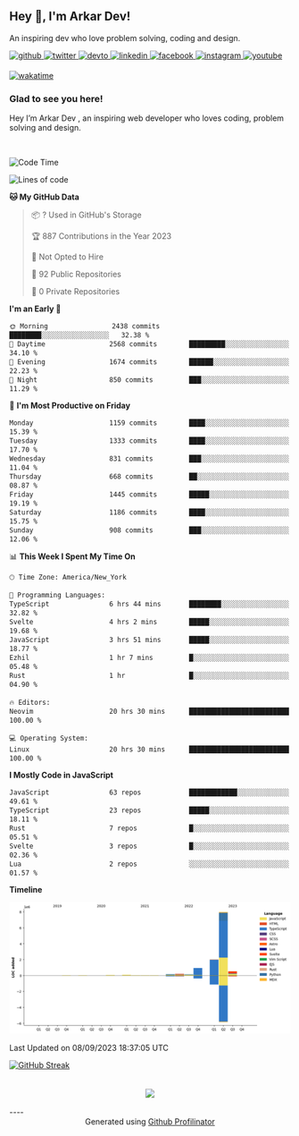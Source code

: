 ## Hey 👋, I'm Arkar Dev!  

An inspiring dev who love problem solving, coding and design.

<a href="https://github.com/Riley1101" target="_blank">
<img src=https://img.shields.io/badge/github-%2324292e.svg?&style=for-the-badge&logo=github&logoColor=white alt=github style="margin-bottom: 5px;" />
</a>
<a href="https://twitter.com/arkardev" target="_blank">
<img src=https://img.shields.io/badge/twitter-%2300acee.svg?&style=for-the-badge&logo=twitter&logoColor=white alt=twitter style="margin-bottom: 5px;" />
</a>
<a href="https://dev.to/riley1101" target="_blank">
<img src=https://img.shields.io/badge/dev.to-%2308090A.svg?&style=for-the-badge&logo=dev.to&logoColor=white alt=devto style="margin-bottom: 5px;" />
</a>
<a href="https://linkedin.com/in/arkar-kaung-myat" target="_blank">
<img src=https://img.shields.io/badge/linkedin-%231E77B5.svg?&style=for-the-badge&logo=linkedin&logoColor=white alt=linkedin style="margin-bottom: 5px;" />
</a>
<a href="https://www.facebook.com/riley.eileen.75" target="_blank">
<img src=https://img.shields.io/badge/facebook-%232E87FB.svg?&style=for-the-badge&logo=facebook&logoColor=white alt=facebook style="margin-bottom: 5px;" />
</a>
<a href="https://instagram.com/rileys1101" target="_blank">
<img src=https://img.shields.io/badge/instagram-%23000000.svg?&style=for-the-badge&logo=instagram&logoColor=white alt=instagram style="margin-bottom: 5px;" />
</a>
<a href="https://www.youtube.com/channel/UC_RfEQCC3gL2AzsFFAABikg" target="_blank">
<img src=https://img.shields.io/badge/youtube-%23EE4831.svg?&style=for-the-badge&logo=youtube&logoColor=white alt=youtube style="margin-bottom: 5px;" />
</a>  
  
[![wakatime](https://wakatime.com/badge/user/cf23b6e3-75f8-4c04-b0e3-273191c8d2ec.svg)](https://wakatime.com/@cf23b6e3-75f8-4c04-b0e3-273191c8d2ec)


### Glad to see you here!  
Hey I’m Arkar Dev , an inspiring web developer who loves coding, problem solving and design.

<br/>

<!--START_SECTION:waka-->
![Code Time](http://img.shields.io/badge/Code%20Time-518%20hrs%201%20min-blue)

![Lines of code](https://img.shields.io/badge/From%20Hello%20World%20I%27ve%20Written-12.2%20million%20lines%20of%20code-blue)

**🐱 My GitHub Data** 

> 📦 ? Used in GitHub's Storage 
 > 
> 🏆 887 Contributions in the Year 2023
 > 
> 🚫 Not Opted to Hire
 > 
> 📜 92 Public Repositories 
 > 
> 🔑 0 Private Repositories 
 > 
**I'm an Early 🐤** 

```text
🌞 Morning                2438 commits        ████████░░░░░░░░░░░░░░░░░   32.38 % 
🌆 Daytime                2568 commits        █████████░░░░░░░░░░░░░░░░   34.10 % 
🌃 Evening                1674 commits        ██████░░░░░░░░░░░░░░░░░░░   22.23 % 
🌙 Night                  850 commits         ███░░░░░░░░░░░░░░░░░░░░░░   11.29 % 
```
📅 **I'm Most Productive on Friday** 

```text
Monday                   1159 commits        ████░░░░░░░░░░░░░░░░░░░░░   15.39 % 
Tuesday                  1333 commits        ████░░░░░░░░░░░░░░░░░░░░░   17.70 % 
Wednesday                831 commits         ███░░░░░░░░░░░░░░░░░░░░░░   11.04 % 
Thursday                 668 commits         ██░░░░░░░░░░░░░░░░░░░░░░░   08.87 % 
Friday                   1445 commits        █████░░░░░░░░░░░░░░░░░░░░   19.19 % 
Saturday                 1186 commits        ████░░░░░░░░░░░░░░░░░░░░░   15.75 % 
Sunday                   908 commits         ███░░░░░░░░░░░░░░░░░░░░░░   12.06 % 
```


📊 **This Week I Spent My Time On** 

```text
🕑︎ Time Zone: America/New_York

💬 Programming Languages: 
TypeScript               6 hrs 44 mins       ████████░░░░░░░░░░░░░░░░░   32.82 % 
Svelte                   4 hrs 2 mins        █████░░░░░░░░░░░░░░░░░░░░   19.68 % 
JavaScript               3 hrs 51 mins       █████░░░░░░░░░░░░░░░░░░░░   18.77 % 
Ezhil                    1 hr 7 mins         █░░░░░░░░░░░░░░░░░░░░░░░░   05.48 % 
Rust                     1 hr                █░░░░░░░░░░░░░░░░░░░░░░░░   04.90 % 

🔥 Editors: 
Neovim                   20 hrs 30 mins      █████████████████████████   100.00 % 

💻 Operating System: 
Linux                    20 hrs 30 mins      █████████████████████████   100.00 % 
```

**I Mostly Code in JavaScript** 

```text
JavaScript               63 repos            ████████████░░░░░░░░░░░░░   49.61 % 
TypeScript               23 repos            █████░░░░░░░░░░░░░░░░░░░░   18.11 % 
Rust                     7 repos             █░░░░░░░░░░░░░░░░░░░░░░░░   05.51 % 
Svelte                   3 repos             █░░░░░░░░░░░░░░░░░░░░░░░░   02.36 % 
Lua                      2 repos             ░░░░░░░░░░░░░░░░░░░░░░░░░   01.57 % 
```



**Timeline**

![Lines of Code chart](https://raw.githubusercontent.com/Riley1101/Riley1101/main/assets/bar_graph.png)


 Last Updated on 08/09/2023 18:37:05 UTC
<!--END_SECTION:waka-->

[![GitHub Streak](https://streak-stats.demolab.com?user=Riley1101)](https://git.io/streak-stats)
  
<br/>  
<div align="center">
<img src="https://komarev.com/ghpvc/?username=Riley1101&&style=flat-square" align="center" />
</div>  
<br/>  
----
<div align="center">Generated using <a href="https://profilinator.rishav.dev/" target="_blank">Github Profilinator</a></div>


